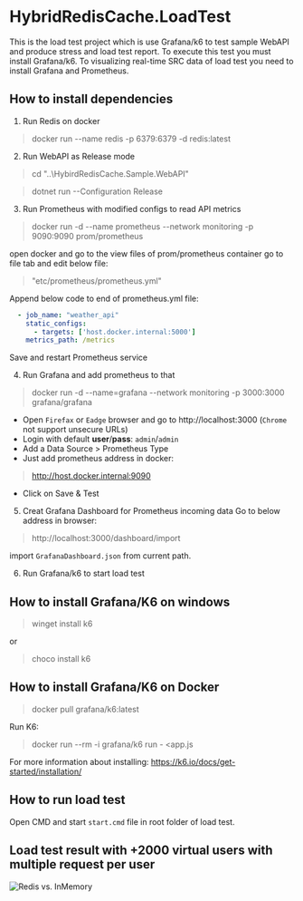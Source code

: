 # HybridRedisCache.LoadTest

This is the load test project which is use Grafana/k6 to test sample WebAPI and produce stress and load test report.
To execute this test you must install Grafana/k6. To visualizing real-time SRC data of load test you need to install Grafana and Prometheus.

## How to install dependencies

1. Run Redis on docker
> docker run --name redis -p 6379:6379 -d redis:latest

2. Run WebAPI as Release mode

> cd "..\HybirdRedisCache.Sample.WebAPI" 

> dotnet run --Configuration Release

3. Run Prometheus with modified configs to read API metrics

> docker run -d --name prometheus --network monitoring -p 9090:9090 prom/prometheus

open docker and go to the view files of prom/prometheus container
go to file tab and edit below file:

> "etc/prometheus/prometheus.yml"

Append below code to end of prometheus.yml file:

``` yml
  - job_name: "weather_api"
    static_configs:
      - targets: ['host.docker.internal:5000']
    metrics_path: /metrics
```

Save and restart Prometheus service

4. Run Grafana and add prometheus to that

> docker run -d --name=grafana --network monitoring -p 3000:3000 grafana/grafana

* Open `Firefax` or `Eadge` browser and go to http://localhost:3000   (`Chrome` not support unsecure URLs)
* Login with default **user**/**pass**:  `admin`/`admin`
* Add a Data Source > Prometheus Type
* Just add prometheus address in docker:

> http://host.docker.internal:9090

* Click on Save & Test

5. Creat Grafana Dashboard for Prometheus incoming data
Go to below address in browser:

> http://localhost:3000/dashboard/import

import `GrafanaDashboard.json` from current path.

6. Run Grafana/k6 to start load test 

## How to install Grafana/K6 on windows
> winget install k6

or 

> choco install k6

## How to install Grafana/K6 on Docker
> docker pull grafana/k6:latest

Run K6:
> docker run --rm -i grafana/k6 run - <app.js

For more information about installing: https://k6.io/docs/get-started/installation/


## How to run load test
Open CMD and start `start.cmd` file in root folder of load test.

## Load test result with +2000 virtual users with multiple request per user
![Redis vs. InMemory](https://raw.githubusercontent.com/bezzad/HybridRedisCache/main/img/LoadTestResult.png)
